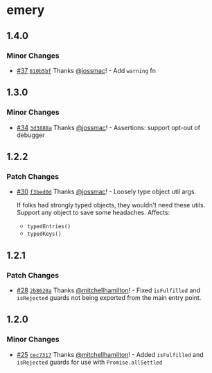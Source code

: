 # emery

## 1.4.0

### Minor Changes

- [#37](https://github.com/Thinkmill/emery/pull/37) [`810b5bf`](https://github.com/Thinkmill/emery/commit/810b5bf771d970408ff5cb27a4906d64280de119) Thanks [@jossmac](https://github.com/jossmac)! - Add `warning` fn

## 1.3.0

### Minor Changes

- [#34](https://github.com/Thinkmill/emery/pull/34) [`3d3888a`](https://github.com/Thinkmill/emery/commit/3d3888aba63b7638f4d71c3b952e5a1b7590b3b0) Thanks [@jossmac](https://github.com/jossmac)! - Assertions: support opt-out of debugger

## 1.2.2

### Patch Changes

- [#30](https://github.com/Thinkmill/emery/pull/30) [`f3bed0d`](https://github.com/Thinkmill/emery/commit/f3bed0d894b3780ed95b29481259018fb33f21ff) Thanks [@jossmac](https://github.com/jossmac)! - Loosely type object util args.

  If folks had strongly typed objects, they wouldn't need these utils. Support any object to save some headaches. Affects:

  - `typedEntries()`
  - `typedKeys()`

## 1.2.1

### Patch Changes

- [#28](https://github.com/Thinkmill/emery/pull/28) [`2b8620a`](https://github.com/Thinkmill/emery/commit/2b8620ac73cebe99543af26f7e1ce31978e7752c) Thanks [@mitchellhamilton](https://github.com/mitchellhamilton)! - Fixed `isFulfilled` and `isRejected` guards not being exported from the main entry point.

## 1.2.0

### Minor Changes

- [#25](https://github.com/Thinkmill/emery/pull/25) [`cec7317`](https://github.com/Thinkmill/emery/commit/cec7317185a9485709b134453063e0ec991e26ca) Thanks [@mitchellhamilton](https://github.com/mitchellhamilton)! - Added `isFulfilled` and `isRejected` guards for use with `Promise.allSettled`

